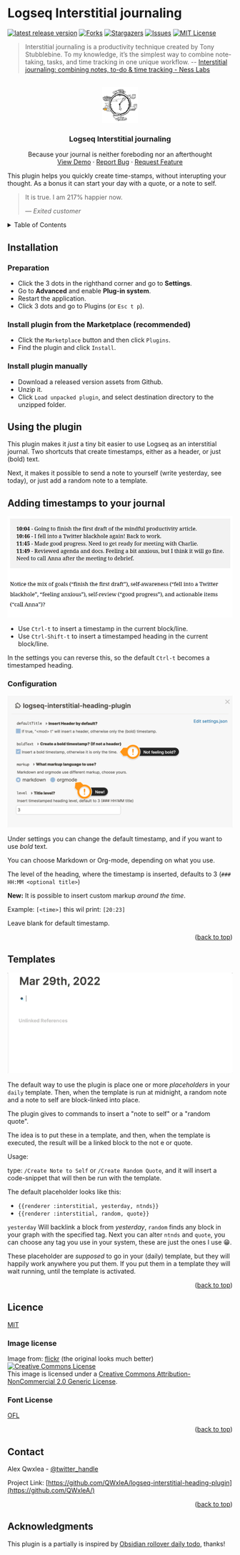 # Logseq Interstitial journaling
<div id="top"></div>
<!--
*** Thanks for checking out Unfinished business. If you have a suggestion
*** that would make this better, please fork the repo and create a pull request
*** or simply open an issue with the tag "enhancement".
*** Don't forget to give the project a star!
*** Thanks again! Now go create something AMAZING! :D
-->

<!-- PROJECT SHIELDS -->
<!--
*** I'm using markdown "reference style" links for readability.
*** Reference links are enclosed in brackets [ ] instead of parentheses ( ).
*** See the bottom of this document for the declaration of the reference variables
*** for contributors-url, forks-url, etc. This is an optional, concise syntax you may use.
*** https://www.markdownguide.org/basic-syntax/#reference-style-links
-->
[![latest release version][release-shield]][release-url]
[![Forks][forks-shield]][forks-url]
[![Stargazers][stars-shield]][stars-url]
[![Issues][issues-shield]][issues-url]
[![MIT License][license-shield]][license-url]

> Interstitial journaling is a productivity technique created by Tony Stubblebine. To my knowledge, it’s the simplest way to combine note-taking, tasks, and time tracking in one unique workflow. -- [Interstitial journaling: combining notes, to-do & time tracking - Ness Labs](https://nesslabs.com/interstitial-journaling)

<!-- PROJECT LOGO -->
<br />
<div align="center">
  <a href="https://github.com/qWxleA/logseq-interstitial-heading-plugin">
    <img src="./img/icon.png" alt="Logo" width="80" height="80">
  </a>

<h3 align="center">Logseq Interstitial journaling</h3>

  <p align="center">
    Because your journal is neither foreboding nor an afterthought
    <br />
    <a href="https://github.com/qWxleA/logseq-interstitial-heading-plugin">View Demo</a>
    ·
    <a href="https://github.com/qWxleA/logseq-interstitial-heading-plugin/issues">Report Bug</a>
    ·
    <a href="https://github.com/qWxleA/logseq-interstitial-heading-plugin/issues">Request Feature</a>
  </p>
</div>

This plugin helps you quickly create time-stamps, without interupting your thought. As a bonus it can start your day with a quote, or a note to self.

> It is true. I am 217% happier now. 
>
>— <cite>Exited customer</cite>

<!-- TABLE OF CONTENTS -->
<details>
  <summary>Table of Contents</summary>
  <ol>
    <li><a href="#installation">Installation</a></li>
    <li><a href="#Using the plugin">Using the plugin</a></li>
    <li><a href="#Configuration">Configuration</a></li>
    <li><a href="#license">License</a></li>
    <li><a href="#contact">Contact</a></li>
    <li><a href="#acknowledgments">Acknowledgments</a></li>
  </ol>
</details>

## Installation

### Preparation

- Click the 3 dots in the righthand corner and go to **Settings**.
- Go to **Advanced** and enable **Plug-in system**.
- Restart the application.
- Click 3 dots and go to Plugins (or `Esc t p`).

### Install plugin from the Marketplace (recommended) 

- Click the `Marketplace` button and then click `Plugins`.
- Find the plugin and click `Install`.

### Install plugin manually

- Download a released version assets from Github.
- Unzip it.
- Click `Load unpacked plugin`, and select destination directory to the unzipped folder.

## Using the plugin

This plugin makes it *just* a tiny bit easier to use Logseq as an interstitial journal. Two shortcuts that create timestamps, either as a header, or just (bold) text.

Next, it makes it possible to send a note to yourself (write yesterday, see today), or just add a random note to a template.

## Adding timestamps to your journal

![interstial journal example](./img/journal.png)

- Use `Ctrl-t` to insert a timestamp in the current block/line.
- Use `Ctrl-Shift-t` to insert a timestamped heading in the current block/line.

In the settings you can reverse this, so the default `Ctrl-t` becomes a timestamped heading.

### Configuration

![settings](./img/settings.png)

Under settings you can change the default timestamp, and if you want to use *bold* text.

You can choose Markdown or Org-mode, depending on what you use.

The level of the heading, where the timestamp is inserted, defaults to 3 (`### HH:MM <optional title>`)

**New:** It is possible to insert custom markup *around the time*. 

Example: `[<time>]` this wil print: `[20:23]`

Leave blank for default timestamp.

<p align="right">(<a href="#top">back to top</a>)</p>

## Templates

![insert templates](./img/demo.gif)

The default way to use the plugin is place one or more *placeholders* in your `daily` template. Then, when the template is run at midnight, a random note and a note to self are block-linked into place.

The plugin gives to commands to insert a "note to self" or a "random quote".

The idea is to put these in a template, and then, when the template is executed, the result will be a linked block to the not e or quote.

Usage:

type: `/Create Note to Self` or `/Create Random Quote`, and it will insert a code-snippet that will then be run with the template.

The default placeholder looks like this: 

- `{{renderer :interstitial, yesterday, ntnds}}`
- `{{renderer :interstitial, random, quote}}`

`yesterday` Will backlink a block from _yesterday_, `random` finds any block in your graph with the specified tag. Next you can alter `ntnds` and `quote`, you can choose any tag you use in your system, these are just the ones I use 😁.

These placeholder are _supposed_ to go in your (daily) template, but they will happily work anywhere you put them. If you put them in a template they will wait running, until the template is activated.

<p align="right">(<a href="#top">back to top</a>)</p>

## Licence

[MIT](.LICENSE.txt)

### Image license

Image from: [flickr](https://www.flickr.com/photos/kotomi-jewelry/33599728252) (the original looks much better) <a rel="license" href="http://creativecommons.org/licenses/by-nc/2.0/"><img alt="Creative Commons License" style="border-width:0" src="https://i.creativecommons.org/l/by-nc/2.0/88x31.png" /></a><br />This image is licensed under a <a rel="license" href="http://creativecommons.org/licenses/by-nc/2.0/">Creative Commons Attribution-NonCommercial 2.0 Generic License</a>.

### Font License

[OFL](./OFL.txt)
<p align="right">(<a href="#top">back to top</a>)</p>

<!-- CONTACT -->
## Contact

Alex Qwxlea - [@twitter_handle](https://twitter.com/QwxleaA) 

Project Link: [https://github.com/QWxleA/logseq-interstitial-heading-plugin](https://github.com/QWxleA/)

<p align="right">(<a href="#top">back to top</a>)</p>

## Acknowledgments

This plugin is a partially is inspired by [Obsidian rollover daily todo](https://github.com/shichongrui/obsidian-rollover-daily-todos), thanks!

<!-- MARKDOWN LINKS & IMAGES -->
<!-- https://www.markdownguide.org/basic-syntax/#reference-style-links -->
[release-url]: (https://github.com/QWxleA/logseq-interstitial-heading-plugin)
[release-shield]: https://img.shields.io/github/v/release/qwxlea/logseq-interstitial-heading-plugin?style=for-the-badge
[contributors-shield]: https://img.shields.io/github/contributors/QWxleA/logseq-interstitial-heading-plugin.svg?style=for-the-badge
[contributors-url]: https://github.com/QWxleA/logseq-interstitial-heading-plugin/graphs/contributors
[forks-shield]: https://img.shields.io/github/forks/QWxleA/logseq-interstitial-heading-plugin.svg?style=for-the-badge
[forks-url]: https://github.com/QWxleA/logseq-interstitial-heading-plugin/network/members
[stars-shield]: https://img.shields.io/github/stars/QWxleA/logseq-interstitial-heading-plugin.svg?style=for-the-badge
[stars-url]: https://github.com/QWxleA/logseq-interstitial-heading-plugin/stargazers
[issues-shield]: https://img.shields.io/github/issues/QWxleA/logseq-interstitial-heading-plugin.svg?style=for-the-badge
[issues-url]: https://github.com/QWxleA/logseq-interstitial-heading-plugin/issues
[license-shield]: https://img.shields.io/github/license/QWxleA/logseq-interstitial-heading-plugin.svg?style=for-the-badge
[license-url]: https://github.com/QWxleA/logseq-interstitial-heading-plugin/blob/master/LICENSE.txt
